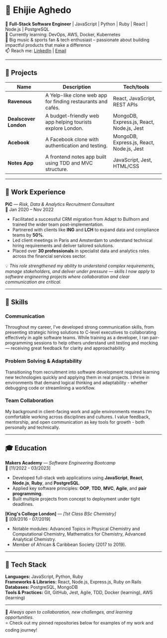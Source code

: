 # 👋 Ehijie Aghedo

🚀 **Full-Stack Software Engineer** | JavaScript | Python | Ruby | React | Node.js | PostgreSQL  
🌱 Currently learning: DevOps, AWS, Docker, Kubernetes  
🎵 Big music & sports fan & tech enthusiast – passionate about building impactful products that make a difference  
📫 Reach me: [LinkedIn](https://www.linkedin.com/in/ehijie-aghedo/) | [Email](mailto:eaghedo1@gmail.com)

---

## 🧩 Projects

| Name                         | Description                                                  | Tech/tools                                     |
| -----------------------------| ------------------------------------------------------------ | ---------------------------------------------- |
| **Ravenous**                 | A Yelp-like clone web app for finding restaurants and cafés. | React, JavaScript, REST APIs                   |
| **Dealscover London**        | A budget-friendly web app helping tourists explore London.   | MongoDB, Express.js, React, Node.js, Jest      |
| **Acebook**                  | A Facebook clone with authentication and testing.            | MongoDB, Express.js, React, Node.js, Jest      |
| **Notes App**                | A frontend notes app built using TDD and MVC structure.      | JavaScript, Jest, HTML/CSS                     |

---

## 💼 Work Experience

**PiC** — *Risk, Data & Analytics Recruitment Consultant*  
📆 Jan 2020 – Nov 2022  

- Facilitated a successful CRM migration from Adapt to Bullhorn and trained the wider team post-implementation.  
- Partnered with clients like **ING** and **LCH** to expand data and compliance teams by **50%**.  
- Led client meetings in Paris and Amsterdam to understand technical hiring requirements and deliver tailored solutions.  
- Placed over **30 professionals** in specialist data and analytics roles across the financial services sector.  

💡 *This role strengthened my ability to understand complex requirements, manage stakeholders, and deliver under pressure — skills I now apply to software engineering projects where collaboration and clear communication are critical.*

---

## 🧠 Skills

### Communication  
Throughout my career, I’ve developed strong communication skills, from presenting strategic hiring solutions to C-level executives to collaborating effectively in agile software teams. While training as a developer, I ran pair-programming sessions to help others understand unit testing and mocking — receiving great feedback for clarity and approachability.  

### Problem Solving & Adaptability  
Transitioning from recruitment into software development required learning new technologies quickly and applying them in real projects. I thrive in environments that demand logical thinking and adaptability - whether debugging code or streamlining a workflow.  

### Team Collaboration  
My background in client-facing work and agile environments means I’m comfortable working across disciplines and cultures. I value feedback, mentorship, and open communication as key tools for growth - both personally and technically.  

---

## 🎓 Education

**Makers Academy** — *Software Engineering Bootcamp*  
📆 [11/2022 - 03/2023]  
- Developed full-stack web applications using **JavaScript**, **React**, **Node.js**, **Ruby**, and **PostgreSQL**.  
- Applied key software principles: **OOP**, **TDD**, **MVC**, **Agile**, and **pair programming**.  
- Built multiple projects from concept to deployment under tight deadlines.  

**[King's College London]** — *[1st Class BSc Chemistry]*  
📆 [09/2016 - 07/2019]  
- Notable modules: Advanced Topics in Physical Chemistry and Computational Chemistry, Mathematics for Chemistry, Advanced Analytical Chemistry.
- Member of African & Caribbean Society (2017 to 2019).

---

## 🧰 Tech Stack

**Languages:** JavaScript, Python, Ruby  
**Frameworks & Libraries:** React, Node.js, Express.js, Ruby on Rails  
**Databases:** PostgreSQL, MongoDB  
**Tools & Practices:** Git, GitHub, Jest, Agile, TDD, Docker (learning), AWS (learning)  

---

💬 *Always open to collaboration, new challenges, and learning opportunities.*  
⭐ Check out my pinned repositories below for examples of my work and coding journey!
